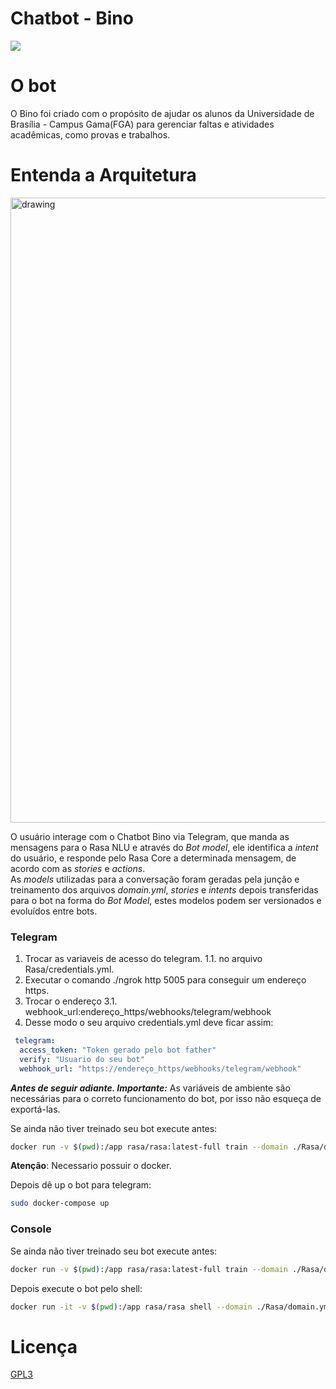# Chatbot - Bino
<!-- badges -->
<a href="https://www.gnu.org/licenses/gpl-3.0.pt-br.html"><img src="https://img.shields.io/badge/licence-GPL3-green.svg"/></a>

# O bot

O Bino foi criado com o propósito de ajudar os alunos da Universidade de Brasília - Campus Gama(FGA) para gerenciar faltas e atividades acadêmicas, como provas e trabalhos.

# Entenda a Arquitetura
<img src="https://i.imgur.com/zpn7hFT.png" alt="drawing" width="1000"/>

O usuário interage com o Chatbot Bino via Telegram,  que manda as mensagens para o Rasa NLU e através do *Bot model*, ele identifica a *intent* do usuário, e responde pelo Rasa Core a determinada mensagem, de acordo com as *stories* e *actions*.  
As *models* utilizadas para a conversação foram geradas pela junção e treinamento dos arquivos <i>domain.yml</i>, *stories* e *intents* depois transferidas para o bot na forma do *Bot Model*, estes
modelos podem ser versionados e evoluídos entre bots.  

### Telegram

1. Trocar as variaveis de acesso do telegram.
        1.1. no arquivo Rasa/credentials.yml.
2. Executar o comando ./ngrok http 5005 para conseguir um endereço https.
3. Trocar o endereço
    3.1. webhook_url:endereço_https/webhooks/telegram/webhook
4. Desse modo o seu arquivo credentials.yml deve ficar assim:
```yml
 telegram:
  access_token: "Token gerado pelo bot father"
  verify: "Usuario do seu bot"
  webhook_url: "https://endereço_https/webhooks/telegram/webhook"
```

<strong><em>Antes de seguir adiante. Importante:</strong></em> As variáveis de ambiente são necessárias para o correto funcionamento do bot, por isso não esqueça de exportá-las.

Se ainda não tiver treinado seu bot execute antes:

```sh
docker run -v $(pwd):/app rasa/rasa:latest-full train --domain ./Rasa/domain.yml --data ./Rasa/data --out ./Rasa/models --config ./Rasa/config.yml
``` 
**Atenção**: Necessario possuir o docker.  

Depois dê up o bot para telegram:

```sh
sudo docker-compose up
```

### Console

Se ainda não tiver treinado seu bot execute antes:
```sh
docker run -v $(pwd):/app rasa/rasa:latest-full train --domain ./Rasa/domain.yml --data ./Rasa/data --out ./Rasa/models --config ./Rasa/config.yml
``` 

Depois execute o bot pelo shell:
```sh
docker run -it -v $(pwd):/app rasa/rasa shell --domain ./Rasa/domain.yml --data ./Rasa/data --out ./Rasa/models --config ./Rasa/config.yml
```

# Licença

[GPL3](https://github.com/ChatBot-Bino/Chatbot-Bino/blob/master/LICENSE)
